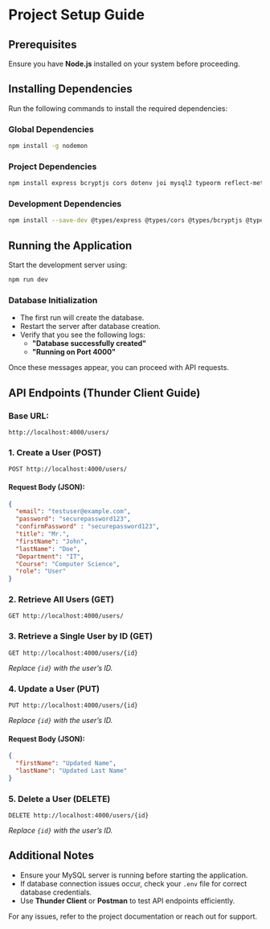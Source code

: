 # Project Setup Guide

## **Prerequisites**
Ensure you have **Node.js** installed on your system before proceeding.

## **Installing Dependencies**
Run the following commands to install the required dependencies:

### **Global Dependencies**
```sh
npm install -g nodemon
```

### **Project Dependencies**
```sh
npm install express bcryptjs cors dotenv joi mysql2 typeorm reflect-metadata mysql2 dotenv
```

### **Development Dependencies**
```sh
npm install --save-dev @types/express @types/cors @types/bcryptjs @types/joi @types/node ts-node
```

## **Running the Application**
Start the development server using:
```sh
npm run dev
```

### **Database Initialization**
- The first run will create the database.
- Restart the server after database creation.
- Verify that you see the following logs:
  - **"Database successfully created"**
  - **"Running on Port 4000"**

Once these messages appear, you can proceed with API requests.

## **API Endpoints (Thunder Client Guide)**

### **Base URL:**
```
http://localhost:4000/users/
```

### **1. Create a User (POST)**
```http
POST http://localhost:4000/users/
```

#### **Request Body (JSON):**
```json
{
  "email": "testuser@example.com",
  "password": "securepassword123",
  "confirmPassword" : "securepassword123",
  "title": "Mr.",
  "firstName": "John",
  "lastName": "Doe",
  "Department": "IT",
  "Course": "Computer Science",
  "role": "User"
}
```

### **2. Retrieve All Users (GET)**
```http
GET http://localhost:4000/users/
```

### **3. Retrieve a Single User by ID (GET)**
```http
GET http://localhost:4000/users/{id}
```
_Replace `{id}` with the user’s ID._

### **4. Update a User (PUT)**
```http
PUT http://localhost:4000/users/{id}
```
_Replace `{id}` with the user’s ID._

#### **Request Body (JSON):**
```json
{
  "firstName": "Updated Name",
  "lastName": "Updated Last Name"
}
```

### **5. Delete a User (DELETE)**
```http
DELETE http://localhost:4000/users/{id}
```
_Replace `{id}` with the user’s ID._

## **Additional Notes**
- Ensure your MySQL server is running before starting the application.
- If database connection issues occur, check your `.env` file for correct database credentials.
- Use **Thunder Client** or **Postman** to test API endpoints efficiently.

For any issues, refer to the project documentation or reach out for support.

